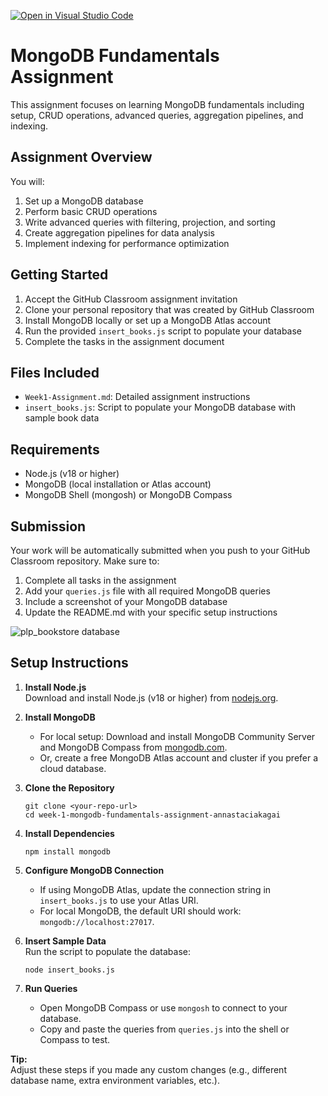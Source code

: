 [![Open in Visual Studio Code](https://classroom.github.com/assets/open-in-vscode-2e0aaae1b6195c2367325f4f02e2d04e9abb55f0b24a779b69b11b9e10269abc.svg)](https://classroom.github.com/online_ide?assignment_repo_id=19655227&assignment_repo_type=AssignmentRepo)
# MongoDB Fundamentals Assignment

This assignment focuses on learning MongoDB fundamentals including setup, CRUD operations, advanced queries, aggregation pipelines, and indexing.

## Assignment Overview

You will:
1. Set up a MongoDB database
2. Perform basic CRUD operations
3. Write advanced queries with filtering, projection, and sorting
4. Create aggregation pipelines for data analysis
5. Implement indexing for performance optimization

## Getting Started

1. Accept the GitHub Classroom assignment invitation
2. Clone your personal repository that was created by GitHub Classroom
3. Install MongoDB locally or set up a MongoDB Atlas account
4. Run the provided `insert_books.js` script to populate your database
5. Complete the tasks in the assignment document

## Files Included

- `Week1-Assignment.md`: Detailed assignment instructions
- `insert_books.js`: Script to populate your MongoDB database with sample book data

## Requirements

- Node.js (v18 or higher)
- MongoDB (local installation or Atlas account)
- MongoDB Shell (mongosh) or MongoDB Compass

## Submission

Your work will be automatically submitted when you push to your GitHub Classroom repository. Make sure to:

1. Complete all tasks in the assignment
2. Add your `queries.js` file with all required MongoDB queries
3. Include a screenshot of your MongoDB database
4. Update the README.md with your specific setup instructions

![plp_bookstore database](image-1.png)

## Setup Instructions

1. **Install Node.js**  
   Download and install Node.js (v18 or higher) from [nodejs.org](https://nodejs.org/).

2. **Install MongoDB**  
   - For local setup: Download and install MongoDB Community Server and MongoDB Compass from [mongodb.com](https://www.mongodb.com/try/download/community).
   - Or, create a free MongoDB Atlas account and cluster if you prefer a cloud database.

3. **Clone the Repository**  
   ```
   git clone <your-repo-url>
   cd week-1-mongodb-fundamentals-assignment-annastaciakagai
   ```

4. **Install Dependencies**  
   ```
   npm install mongodb
   ```

5. **Configure MongoDB Connection**  
   - If using MongoDB Atlas, update the connection string in `insert_books.js` to use your Atlas URI.
   - For local MongoDB, the default URI should work: `mongodb://localhost:27017`.

6. **Insert Sample Data**  
   Run the script to populate the database:
   ```
   node insert_books.js
   ```

7. **Run Queries**  
   - Open MongoDB Compass or use `mongosh` to connect to your database.
   - Copy and paste the queries from `queries.js` into the shell or Compass to test.


**Tip:**  
Adjust these steps if you made any custom changes (e.g., different database name, extra environment variables, etc.).



